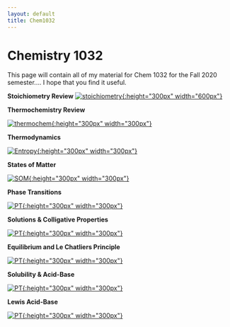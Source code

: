 ```yaml
---
layout: default
title: Chem1032
---
```

# Chemistry 1032
This page will contain all of my material for Chem 1032 for the Fall 2020 semester.... I hope that you find it useful.

**Stoichiometry Review**
[![stoichiometry](/images/stoichiometry_review.jpg){:height="300px" width="600px"}](/chem1032_fall2020/Chem_1032_Stoichiometry_review.pdf)


**Thermochemistry Review**

[![thermochem](/images/thermochem.jpg){:height="300px" width="300px"}](/chem1032_fall2020/Chem_1032_Thermochem_Review.pdf)

**Thermodynamics**

[![Entropy](/images/Entropy-004.jpg){:height="300px" width="300px"}](/chem1032_fall2020/Thermodynamics_Outline.pdf)

**States of Matter**

[![SOM](/images/3-states-of-matter.jpg){:height="300px" width="300px"}](/chem1032_fall2020/Solids,_Liquids,_Gases.pdf)

**Phase Transitions**

[![PT](/images/sublimation.jpg){:height="300px" width="300px"}](/chem1032_fall2020/Phase_Transitions.pdf)

**Solutions & Colligative Properties**

[![PT](/images/coll_prop.png){:height="300px" width="300px"}](/chem1032_fall2020/solutions&colligativeprops.pdf)

**Equilibrium and Le Chatliers Principle**

[![PT](/images/equilibrium.jpg){:height="300px" width="300px"}](/chem1032_fall2020/equilibrium.pdf)

**Solubility & Acid-Base**

[![PT](/images/acid.jpg){:height="300px" width="300px"}](/chem1032_fall2020/Solubility&Acid-Base.pdf)

**Lewis Acid-Base**

[![PT](/images/coord.jpg){:height="300px" width="300px"}](/chem1032_fall2020/Chem1032_Lewis_acids.pdf)

